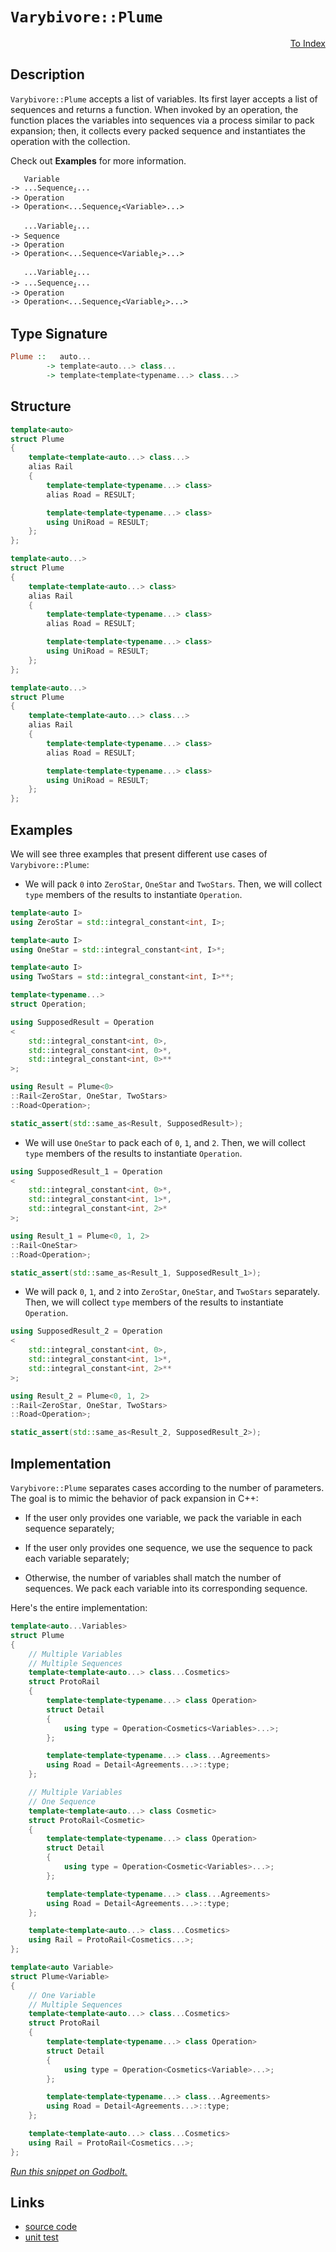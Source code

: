 <!-- Copyright 2024 Feng Mofan
SPDX-License-Identifier: Apache-2.0 -->

# `Varybivore::Plume`

<p style='text-align: right;'><a href="../../../index.md#list-modifications-7">To Index</a></p>

## Description

`Varybivore::Plume` accepts a list of variables.
Its first layer accepts a list of sequences and returns a function.
When invoked by an operation, the function places the variables into sequences via a process similar to pack expansion;
then, it collects every packed sequence and instantiates the operation with the collection.

Check out **Examples** for more information.

<pre><code>   Variable
-> ...Sequence<sub><i>i</i></sub>...
-> Operation
-> Operation&lt;...Sequence<sub><i>i</i></sub>&lt;Variable&gt;...&gt;</code></pre>
<pre><code>   ...Variable<sub><i>i</i></sub>...
-> Sequence
-> Operation
-> Operation&lt;...Sequence&lt;Variable<sub><i>i</i></sub>&gt;...&gt;</code></pre>
<pre><code>   ...Variable<sub><i>i</i></sub>...
-> ...Sequence<sub><i>i</i></sub>...
-> Operation
-> Operation<...Sequence<sub><i>i</i></sub>&lt;Variable<sub><i>i</i></sub>&gt;...&gt;</code></pre>

## Type Signature

```Haskell
Plume ::   auto... 
        -> template<auto...> class...
        -> template<template<typename...> class...>
```

## Structure

```C++
template<auto>
struct Plume
{
    template<template<auto...> class...>
    alias Rail
    {
        template<template<typename...> class>
        alias Road = RESULT;

        template<template<typename...> class>
        using UniRoad = RESULT;
    };
};
```

```C++
template<auto...>
struct Plume
{
    template<template<auto...> class>
    alias Rail
    {
        template<template<typename...> class>
        alias Road = RESULT;

        template<template<typename...> class>
        using UniRoad = RESULT;
    };
};
```

```C++
template<auto...>
struct Plume
{
    template<template<auto...> class...>
    alias Rail
    {
        template<template<typename...> class>
        alias Road = RESULT;

        template<template<typename...> class>
        using UniRoad = RESULT;
    };
};
```

## Examples

We will see three examples that present different use cases of `Varybivore::Plume`:

- We will pack `0` into `ZeroStar`, `OneStar` and `TwoStars`.
Then, we will collect `type` members of the results to instantiate `Operation`.

```C++
template<auto I>
using ZeroStar = std::integral_constant<int, I>;

template<auto I>
using OneStar = std::integral_constant<int, I>*;

template<auto I>
using TwoStars = std::integral_constant<int, I>**;

template<typename...>
struct Operation;

using SupposedResult = Operation
<
    std::integral_constant<int, 0>,
    std::integral_constant<int, 0>*,
    std::integral_constant<int, 0>**
>;

using Result = Plume<0>
::Rail<ZeroStar, OneStar, TwoStars>
::Road<Operation>;

static_assert(std::same_as<Result, SupposedResult>);
```

- We will use `OneStar` to pack each of `0`, `1`, and `2`.
Then, we will collect `type` members of the results to instantiate `Operation`.

```C++
using SupposedResult_1 = Operation
<
    std::integral_constant<int, 0>*,
    std::integral_constant<int, 1>*,
    std::integral_constant<int, 2>*
>;

using Result_1 = Plume<0, 1, 2>
::Rail<OneStar>
::Road<Operation>;

static_assert(std::same_as<Result_1, SupposedResult_1>);
```

- We will pack `0`, `1`, and `2` into `ZeroStar`, `OneStar`, and `TwoStars` separately.
Then, we will collect `type` members of the results to instantiate `Operation`.

```C++
using SupposedResult_2 = Operation
<
    std::integral_constant<int, 0>,
    std::integral_constant<int, 1>*,
    std::integral_constant<int, 2>**
>;

using Result_2 = Plume<0, 1, 2>
::Rail<ZeroStar, OneStar, TwoStars>
::Road<Operation>;

static_assert(std::same_as<Result_2, SupposedResult_2>);
```

## Implementation

`Varybivore::Plume` separates cases according to the number of parameters.
The goal is to mimic the behavior of pack expansion in C++:

- If the user only provides one variable, we pack the variable in each sequence separately;

- If the user only provides one sequence, we use the sequence to pack each variable separately;

- Otherwise, the number of variables shall match the number of sequences.
We pack each variable into its corresponding sequence.

Here's the entire implementation:

```C++
template<auto...Variables>
struct Plume
{
    // Multiple Variables
    // Multiple Sequences
    template<template<auto...> class...Cosmetics>
    struct ProtoRail 
    { 
        template<template<typename...> class Operation>
        struct Detail
        {
            using type = Operation<Cosmetics<Variables>...>;
        };

        template<template<typename...> class...Agreements>
        using Road = Detail<Agreements...>::type;
    };

    // Multiple Variables
    // One Sequence
    template<template<auto...> class Cosmetic>
    struct ProtoRail<Cosmetic>
    { 
        template<template<typename...> class Operation>
        struct Detail
        {
            using type = Operation<Cosmetic<Variables>...>;
        };

        template<template<typename...> class...Agreements>
        using Road = Detail<Agreements...>::type;
    };

    template<template<auto...> class...Cosmetics>
    using Rail = ProtoRail<Cosmetics...>;
};

template<auto Variable>
struct Plume<Variable>
{
    // One Variable
    // Multiple Sequences
    template<template<auto...> class...Cosmetics>
    struct ProtoRail 
    { 
        template<template<typename...> class Operation>
        struct Detail
        {
            using type = Operation<Cosmetics<Variable>...>;
        };

        template<template<typename...> class...Agreements>
        using Road = Detail<Agreements...>::type;
    };

    template<template<auto...> class...Cosmetics>
    using Rail = ProtoRail<Cosmetics...>;
};
```

[*Run this snippet on Godbolt.*](https://godbolt.org/#z:OYLghAFBqd5QCxAYwPYBMCmBRdBLAF1QCcAaPECAMzwBtMA7AQwFtMQByARg9KtQYEAysib0QXACx8BBAKoBnTAAUAHpwAMvAFYTStJg1DIApACYAQuYukl9ZATwDKjdAGFUtAK4sGIAMwAbKSuADJ4DJgAcj4ARpjEEmZcpAAOqAqETgwe3r4BwemZjgLhkTEs8YlcybaY9iUMQgRMxAS5Pn5BdQ3Zza0EZdFxCUkpCi1tHfndEwNDFVVjAJS2qF7EyOwcBJgsqQa7Jv5uTF5EAHRXAGqteEyx9ArH2CYaAIITxF4OANTKeUwb3eJgA7FYPr8ob8APQw34AWS8tEcB0wv1uxHuj0wz0h0LhiORqPovyEmAAjl5GFs8e9ob9dvtDkCTkyDkwjiczpcri9fsgDAoFFcLh4FGxHMhnv5XvioV8fgR/sRUEQAEpMOi/YEMsEWHXyhmMvYcrludks44WgCeqUYrEwov5gqYwt%2BAHl7cROdkXrrjQqCN8/gARTAtOgBwP66OB6FeTJGRl29HHUOe72%2BgTW8WSvDS62Y7FPF7O2XHCH0%2BNg0OV4FxhmWzmsi2mq1s1PMNjl7ACoUiq7vYDETB7RgEGVy6uBxMRYC/dWoJjoHX%2BDPhyO0a3D0fjwSDi4vEAgAip%2BtG2sXkFGwlIlF4NEYu4PUu3%2BEeyJkynUhhbOPNuagGtjyqC9v2boKL8eYRgW/pGoqfzKKqGpatuJwwVK8Ezjq4KGjhTbti21rASRXaOuBrrul6CTZgw2Hxr8iHKpuaGNtCsZGoxc7Jme9prhmNE%2Bo0uYZPmpgnMWr64mWfIVv4VaMVeCkNlx0KkWyRFAeRPZyX2VGHruY5sAeDHxjxC5LiuAm/KxUYnEZ%2B6Tr2J58ayikcaCdYqR8AFaa2GmnOcYF6RBwqiphBZTnGFmLmhNnIWqqCavZbiRdKvbXspVbAoFoHPli0nYcx/yAkWL44thnE4YSn7olJlXvkSD5PuSVI0jJRqBXlwWUQOEVibBhYVghwZKiqSUpbQ%2BF6nh7FQt1/lkfa3ZOqFBmZrRIkjQR0IlXZ25qVC1WMQysVuTZQl0aJEpDTKbgNfQslHvJHkxl5WVHSazLEZpP3aStFHrf1Q4jsZE7RV9sVWau6a2RGbEOWDTmHsep7nj5OHZapOGLf9IG9cDkEDbdUqQzh0PxXDiWoal6Wo69DYfZjwIwgAVBznNczCrOcwAKtgQh85zPMfOzXMS6LN4gmY/gRIKXhYGubhoH%2BmCpJOVUfD1RC/AAkthsUAFoJKg/TEDZEzoCeES7COYgAPqq3MgjWrbpD6/6LPa0t3LBZ7O2xXV5uWwQ1sgLbmD27QTsCC7BBu4IHsG7KbOfe8OuoAH06xXzADuZuTFBcNWzbghRz6MfOy0rsnO72cc%2Bn3U6WtL3TiVV3bTlYvwnzuLKhoOOxUIXipEUmDoOquLEpdWYib5JxxqXEfl9HscMPHicEB7g%2ByqQS9h2XduV%2Bvm910nvy79gbP76N4eR2v1eGAn5/b5fLyNwvrze%2B80PTyiCUyonCvsCE8U1rQm1VObD2wdJge3zoXVo5MwHLnQNaTufpGa%2BQ%2BHMKUDtIIJAIBAZeChHT4PulPBQxIPYjzHhkCelDiQvGWOnQkfcJi/C4EPJMC5aHj0nv/AgDsuCzy2n6BebgD731XifJ%2Btc3D1yvjfKRR8K6OzkS/BRF8uGp1vjhZeD9ZFxxrpo%2BuZgP4NiwdLP%2BVCUTCMAT4VsGgPYpF%2BOYnaYDEZuFga0bCKCVzoLnpg7%2B3dPgtDwQQtoxDD4gFIWwch1pGF2NcXw%2BhAjbFCJ0dgFhP82H9zcdw%2BcZJR78KSUIswojhLiJBIvO%2BqjH7GOflvHeLw9EMgMTI9RjT5H1yycoupK9j5dI3iY5pBTU5py/unGxxIHYVOpkAtwzjOEe3cdOTxqVIGILIJ6SI0DfgIPNsgkAMNAliJzFY4EuCCzkKUFEkhZC3SJMEXMmhJS0llLmcwysHBVi0E4AAVl4H4DgWhSCoE4JIyw1gmLrE2GmWWPBSAEE0L81YABrEAALJAXA0JILgoJ/AaABRoMwgRAhmAAByUv0JwSQvAWASA0M4kFYKIUcF4AoEAziUWgt%2BaQOAsAYCIBAOsAgqRzjkEoGgfYdAEhREdJwVQlLAgAFpAiSF%2BMAZAyBOE4rMLwCehASB4GtikfgggRBiHYFIGQghFAqHUHy0gugUh5x9KkTgPA/mAuBai8FnAPTnAlcqVAVBfjKrVRqrVOq9UXAqRADwsr6AW3MP4LgyxeC8q0KsCASAZWpDlWQCgEAC1FpAMAKQZg%2BB0F2MQLlEBYj%2BtiBEVoNovW8BbcwYgNoPSxG0JgBwHbSAypMgQT8tB23OqwLELwwBTi0FoFy7gvAsAsEMMAcQ068CjgcHgAAbrif1mBVCDvONsJFkd/nOtoHgWIPoe0eCwP64MeBGUrtIIe4gsR6HhnXUYW9RhUWrCoAYYAChrh4EwHnGiIKkUWuEKIcQtqEMOrUP611%2BgN0oGsNYfQd6uWQFWKgDW2Rl2qqtumUw0LLBmDZV%2BrEWBCMQFWHYQdjQXAMHcJ4ToegwgRGGJUUYKQihZAENMPwImMhiYYAsEY1Qejsb6JMdoPH8jjHqEpgQ5tBgCcWMJ2wKmJN6DmG0OTQnqisbhVsCQPqOBAtIKy3g7KI0qvVZq7VuqpDxt%2BBAXAxrU2Iszci4DqwECYBXKMFjpBMWSH8BcAAnP4UEkg8VmEkIEZlALAgJdpRwelpBGXpouIELggRKUJcpWV7FXAAVJeCE5gNHLbDcpC3y3Nwq82iuDZKktZaU0KrYJwVoLB92glVUwCCyYuAJYuFwXFhr8BEEY3oBDVrkPSFQ0odDzrdDVvdUwT1K67MOca%2ByoN4rzi/DDb8EbY2JtTYXDNubuLfNJsLSmnUsszDBezfyrr/WEhStLagZNow7vjddEYGbXBnE0BRAkBtTbnVdrbcO1HPa%2B0DqHR%2B0dE4J1TrBTOudC6l3DrXRurdROd1KcPcusFJ6z27GHVe/1t771tqfdsMFr731Iq/T%2BpQf7KfzmA3wMDEGoMwZWsOtbSGbWbdkGhp1YK9tYaA9Rqwlh8OxGY8R0jcdOAUbDlR3DtH6MJEY0eojim93OAgK4YzKR%2BPlHk3oUTjQndpGk40czSwNO9G00ZtTknbeNB037gzpnVN5FD9HyPlm1gbBsxmvLp3/UuYhw9qHT3ZvzY0L5/zy2vvpt%2B6F0g4XIuJGi9egrRXZt4tBHV0EhLJDpY1SkM7nBOWtb%2Bx1%2BAXWxUhuB4D4gg3tgjejSwBQ%2B7dX7ueyyCYi2AumtW7IdbCu7XyG2yrnQARSAHaO96tPfrnXnZ66G8Nk/NXT9n78efs3F/KkTaDj7CQS/%2BDL%2B1gV%2BbX9FpH3/imiALPmPA7A/g7E/vgsQCwBqjWgjvWpQMjmChjlOkiigVjuxsOnjoIATv6sTvOmIGTh%2BhTgBtzqujTnunTseqesgOeizuXNemCuzg%2BjaFzi%2BliHzrwALr%2BnsCLkBt/qBkwOBpBtBrBrLuvvLhIIrvajvhhvvgYBrmbjYOznruCgbhvJwDCKXJrtYHRs5gxqatbtFmxnbn4A7lxl7i7oJv7t7sUNkF7h7tkAniZppqYTpl7iYeHips4eMMHrHiZt4Xpm7qngoNZjaidqfmypwLdtAVPjPnPgvi2Bwn5ktiQCXhmlmuXpXlgNXnZnXiAGYLNv4P4ACiSvisysUaCOVo5hnt3i1jyuXrFgColgCpSmSglpIAloSsllwP4Hlv4JEc5nUX3nZgajUWfsMeXl%2BpkM4JIEAA%3D%3D)

## Links

- [source code](../../../../conceptrodon/varybivore/plume.hpp)
- [unit test](../../../../tests/unit/metafunctions/varybivore/plume.test.hpp)
